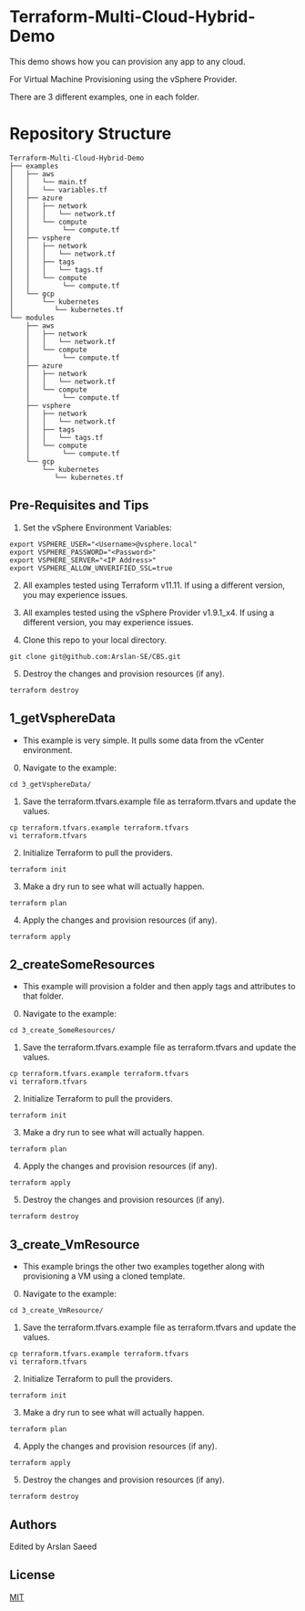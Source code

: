 # Terraform-Multi-Cloud-Hybrid-Demo

This demo shows how you can provision any app to any cloud.

For Virtual Machine Provisioning using the vSphere Provider.

There are 3 different examples, one in each folder.  

# Repository Structure
```
Terraform-Multi-Cloud-Hybrid-Demo
├── examples
│   ├── aws
│   │   └── main.tf
│   │   └── variables.tf
│   ├── azure
│   │   ├── network
│   │   │   └── network.tf
│   │   └── compute
│   │        └── compute.tf              
│   ├── vsphere
│   │   ├── network
│   │   │   └── network.tf
│   │   ├── tags
│   │   │   └── tags.tf
│   │   └── compute
│   │        └── compute.tf
│   └── gcp
│       └── kubernetes
│          └── kubernetes.tf
└── modules
    ├── aws
    │   ├── network
    │   │   └── network.tf
    │   └── compute
    │        └── compute.tf
    ├── azure
    │   ├── network
    │   │   └── network.tf
    │   └── compute
    │        └── compute.tf              
    ├── vsphere
    │   ├── network
    │   │   └── network.tf
    │   ├── tags
    │   │   └── tags.tf
    │   └── compute
    │        └── compute.tf
    └── gcp
        └── kubernetes
           └── kubernetes.tf
```
## Pre-Requisites and Tips
1. Set the vSphere Environment Variables:

```
export VSPHERE_USER="<Username>@vsphere.local"
export VSPHERE_PASSWORD="<Password>"
export VSPHERE_SERVER="<IP Address>"
export VSPHERE_ALLOW_UNVERIFIED_SSL=true
```

2. All examples tested using Terraform v11.11. If using a different version, you may experience issues.

3. All examples tested using the vSphere Provider v1.9.1_x4. If using a different version, you may experience issues.

4. Clone this repo to your local directory. 

```
git clone git@github.com:Arslan-SE/CBS.git
```

5. Destroy the changes and provision resources (if any).

```
terraform destroy
```

## 1_getVsphereData
- This example is very simple. It pulls some data from the vCenter environment. 

0. Navigate to the example:

```
cd 3_getVsphereData/
```

1. Save the terraform.tfvars.example file as terraform.tfvars and update the values. 

```
cp terraform.tfvars.example terraform.tfvars
vi terraform.tfvars
```

2. Initialize Terraform to pull the providers. 

```
terraform init
```

3. Make a dry run to see what will actually happen. 

```
terraform plan
```

4. Apply the changes and provision resources (if any).

```
terraform apply
```

## 2_createSomeResources
- This example will provision a folder and then apply tags and attributes to that folder. 

0. Navigate to the example:

```
cd 3_create_SomeResources/
```

1. Save the terraform.tfvars.example file as terraform.tfvars and update the values. 

```
cp terraform.tfvars.example terraform.tfvars
vi terraform.tfvars
```

2. Initialize Terraform to pull the providers. 

```
terraform init
```

3. Make a dry run to see what will actually happen. 

```
terraform plan
```

4. Apply the changes and provision resources (if any).

```
terraform apply
```

5. Destroy the changes and provision resources (if any).

```
terraform destroy
```
## 3_create_VmResource
- This example brings the other two examples together along with provisioning a VM using a cloned template. 

0. Navigate to the example:

```
cd 3_create_VmResource/
```


1. Save the terraform.tfvars.example file as terraform.tfvars and update the values. 

```
cp terraform.tfvars.example terraform.tfvars
vi terraform.tfvars
```

2. Initialize Terraform to pull the providers. 

```
terraform init
```

3. Make a dry run to see what will actually happen. 

```
terraform plan
```

4. Apply the changes and provision resources (if any).

```
terraform apply
```

5. Destroy the changes and provision resources (if any).

```
terraform destroy
```
## Authors

Edited by Arslan Saeed

## License

[MIT](LICENSE)

```